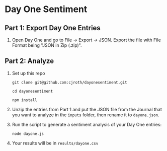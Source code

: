 # Day One Sentiment

## Part 1: Export Day One Entries

1. Open Day One and go to File -> Export -> JSON. Export the file with File Format being "JSON in Zip (.zip)".

## Part 2: Analyze

1. Set up this repo

    `git clone git@github.com:cjroth/dayonesentiment.git`

    `cd dayonesentiment`

    `npm install`

2. Unzip the entries from Part 1 and put the JSON file from the Journal that you want to analyze in the `inputs` folder, then rename it to `dayone.json`.

2. Run the script to generate a sentiment analysis of your Day One entries:

    `node dayone.js`

3. Your results will be in `results/dayone.csv`
